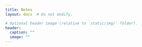 ```yaml
---
title: Notes
layout: docs  # Do not modify.

# Optional header image (relative to `static/img/` folder).
header:
  caption: ""
  image: ""
---
```


